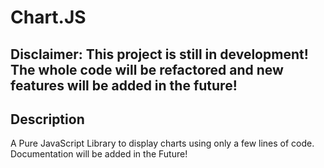 # Chart.JS

## **Disclaimer: This project is still in development! The whole code will be refactored and new features will be added in the future!**

## Description

A Pure JavaScript Library to display charts using only a few lines of code.
Documentation will be added in the Future!
